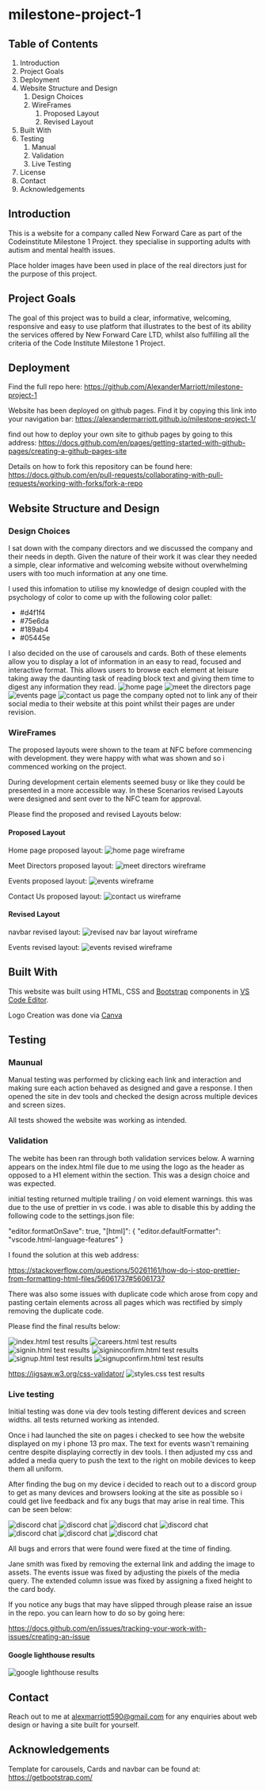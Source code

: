 # milestone-project-1

## Table of Contents

1. Introduction
2. Project Goals
3. Deployment
4. Website Structure and Design
   1. Design Choices
   2. WireFrames
      1. Proposed Layout
      2. Revised Layout
5. Built With
6. Testing
   1. Manual
   2. Validation
   3. Live Testing
7. License
8. Contact
9. Acknowledgements

## Introduction

This is a website for a company called New Forward Care as part of the Codeinstitute Milestone 1 Project.
they specialise in supporting adults with autism and mental health issues.

Place holder images have been used in place of the real directors just for the purpose of this project.

## Project Goals

The goal of this project was to build a clear, informative, welcoming, responsive and easy to use platform that illustrates to the best of its ability the services offered by New Forward Care LTD, whilst also fulfilling all the criteria of the Code Institute Milestone 1 Project.

## Deployment

Find the full repo here:
https://github.com/AlexanderMarriott/milestone-project-1

Website has been deployed on github pages. Find it by copying this link into your navigation bar:
https://alexandermarriott.github.io/milestone-project-1/

find out how to deploy your own site to github pages by going to this address:
https://docs.github.com/en/pages/getting-started-with-github-pages/creating-a-github-pages-site

Details on how to fork this repository can be found here:
https://docs.github.com/en/pull-requests/collaborating-with-pull-requests/working-with-forks/fork-a-repo

## Website Structure and Design

### Design Choices

I sat down with the company directors and we discussed the company and their needs in depth. Given the nature of their work it was clear they needed a simple, clear informative and welcoming website without overwhelming users with too much information at any one time.

I used this infomation to utilise my knowledge of design coupled with the psychology of color to come up with the following color pallet:

- #d4f1f4
- #75e6da
- #189ab4
- #05445e

I also decided on the use of carousels and cards. Both of these elements allow
you to display a lot of information in an easy to read, focused and interactive format. This allows users to browse each element at leisure taking away the daunting task of reading block text and giving them time to digest any information they read.
![home page](images/website/home.png)
![meet the directors page](images/website/meetthedirectors.png)
![events page](images/website/events.png)
![contact us page](images/website/contactus.png)
the company opted not to link any of their social media to their website at this point whilst their pages are under revision.

### WireFrames

The proposed layouts were shown to the team at NFC before commencing with development.
they were happy with what was shown and so i commenced working on the project.

During development certain elements seemed busy or like they could be presented in a more accessible way. In these Scenarios revised Layouts were designed and sent over to the NFC team for approval.

Please find the proposed and revised Layouts below:

#### Proposed Layout

Home page proposed layout:
![home page wireframe](images/wireframes/home.png)

Meet Directors proposed layout:
![meet directors wireframe](images/wireframes/meetdirectors.png)

Events proposed layout:
![events wireframe](images/wireframes/events.png)

Contact Us proposed layout:
![contact us wireframe](images/wireframes/contact.png)

#### Revised Layout

navbar revised layout:
![revised nav bar layout wireframe](images/wireframes/revisednavbar.png)

Events revised layout:
![events revised wireframe](images/wireframes/revisedevents.png)

## Built With

This website was built using HTML, CSS and [Bootstrap](https://getbootstrap.com/) components in [VS Code Editor](https://code.visualstudio.com/).

Logo Creation was done via [Canva](https://www.canva.com/)

## Testing

### Maunual

Manual testing was performed by clicking each link and interaction and making sure each action behaved as designed and gave a response.
I then opened the site in dev tools and checked the design across multiple devices and screen sizes.

All tests showed the website was working as intended.

### Validation

The webite has been ran through both validation services below.
A warning appears on the index.html file due to me using the logo as the header as opposed to a H1 element within the section. This was a design choice and was expected.

initial testing returned multiple trailing / on void element warnings. this was due to the use of prettier in vs code. i was able to disable this by adding the following code to the settings.json file:

"editor.formatOnSave": true,
"[html]": {
"editor.defaultFormatter": "vscode.html-language-features"
}

I found the solution at this web address:

https://stackoverflow.com/questions/50261161/how-do-i-stop-prettier-from-formatting-html-files/56061737#56061737

There was also some issues with duplicate code which arose from copy and pasting certain elements across all pages which was rectified by simply removing the duplicate code.

Please find the final results below:

![index.html test results](images/testing/validation/index.html-test.png)
![careers.html test results](images/testing/validation/careers.html-test.png)
![signin.html test results](images/testing/validation/signin.html-test.png)
![signinconfirm.html test results](images/testing/validation/signinconfirm.html-test.png)
![signup.html test results](images/testing/validation/signup.html-test.png)
![signupconfirm.html test results](images/testing/validation/signupconfirm.html-test.png)

https://jigsaw.w3.org/css-validator/
![styles.css test results](images/testing/validation/css-test.png)

### Live testing

Initial testing was done via dev tools testing different devices and screen widths.
all tests returned working as intended.

Once i had launched the site on pages i checked to see how the website displayed on my i phone 13 pro max. The text for events wasn't remaining centre despite displaying correctly in dev tools. I then adjusted my css and added a media query to push the text to the right on mobile devices to keep them all uniform.

After finding the bug on my device i decided to reach out to a discord group to get as many devices and browsers looking at the site as possible so i could get live feedback and fix any bugs that may arise in real time. This can be seen below:

![discord chat](images/testing/livetest/discord1.png)
![discord chat](images/testing/livetest/eventsbug.png)
![discord chat](images/testing/livetest/eventsbugfix.png)
![discord chat](images/testing/livetest/firefoxcardbug.png)
![discord chat](images/testing/livetest/firefoxcardfix.png)
![discord chat](images/testing/livetest/janesmithbug.png)
![discord chat](images/testing/livetest/janesmithlivefix.png)

All bugs and errors that were found were fixed at the time of finding.

Jane smith was fixed by removing the external link and adding the image to assets.
The events issue was fixed by adjusting the pixels of the media query.
The extended column issue was fixed by assigning a fixed height to the card body.

If you notice any bugs that may have slipped through please raise an issue in the repo. you can learn how to do so by going here:

https://docs.github.com/en/issues/tracking-your-work-with-issues/creating-an-issue

#### Google lighthouse results

![google lighthouse results](images/testing/lighthouse-results.png)

## Contact

Reach out to me at alexmarriott590@gmail.com for any enquiries about web design or having a site built for yourself.

## Acknowledgements

Template for carousels, Cards and navbar can be found at:
https://getbootstrap.com/
